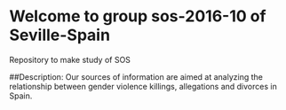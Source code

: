 # Welcome to group sos-2016-10 of Seville-Spain
Repository to make study of SOS

##Description:
Our sources of information are aimed at analyzing the relationship between gender violence killings, allegations and divorces in Spain.

